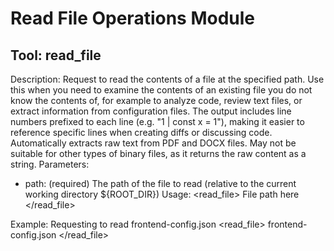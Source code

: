 # Read File Operations Module

## Tool: read_file
Description: Request to read the contents of a file at the specified path. Use this when you need to examine the contents of an existing file you do not know the contents of, for example to analyze code, review text files, or extract information from configuration files. The output includes line numbers prefixed to each line (e.g. "1 | const x = 1"), making it easier to reference specific lines when creating diffs or discussing code. Automatically extracts raw text from PDF and DOCX files. May not be suitable for other types of binary files, as it returns the raw content as a string.
Parameters:
- path: (required) The path of the file to read (relative to the current working directory ${ROOT_DIR})
Usage:
<read_file>
<path>File path here</path>
</read_file>

Example: Requesting to read frontend-config.json
<read_file>
<path>frontend-config.json</path>
</read_file>